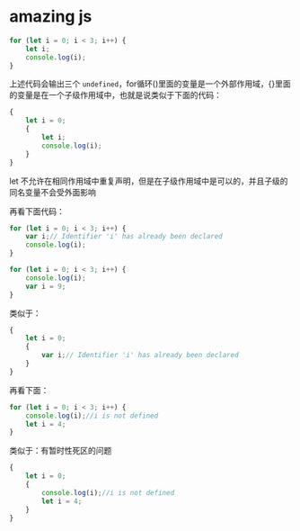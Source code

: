 # amazing js

```javascript
for (let i = 0; i < 3; i++) {
    let i;
    console.log(i);
}
```

上述代码会输出三个 `undefined`，for循环()里面的变量是一个外部作用域，{}里面的变量是在一个子级作用域中，也就是说类似于下面的代码：

```javascript
{
    let i = 0;
    {
        let i;
        console.log(i);
    }
}
```

let 不允许在相同作用域中重复声明，但是在子级作用域中是可以的，并且子级的同名变量不会受外面影响

再看下面代码：

```javascript
for (let i = 0; i < 3; i++) {
    var i;// Identifier 'i' has already been declared
    console.log(i);
}

for (let i = 0; i < 3; i++) {
    console.log(i);
    var i = 9;
}
```

类似于：

```javascript
{
    let i = 0;
    {
        var i;// Identifier 'i' has already been declared
    }
}
```

再看下面： 

```javascript
for (let i = 0; i < 3; i++) {
    console.log(i);//i is not defined
    let i = 4;
}
```

类似于：有暂时性死区的问题

```javascript
{
    let i = 0;
    {
        console.log(i);//i is not defined
        let i = 4;
    }
}
```

